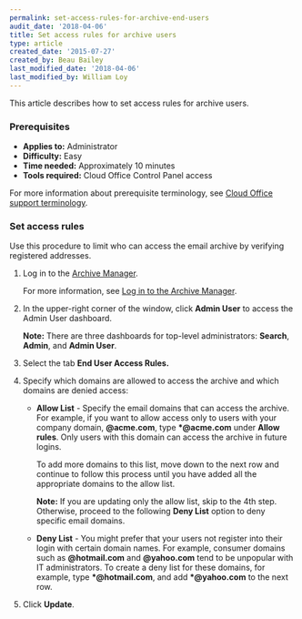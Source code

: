 ```yaml
---
permalink: set-access-rules-for-archive-end-users
audit_date: '2018-04-06'
title: Set access rules for archive users
type: article
created_date: '2015-07-27'
created_by: Beau Bailey
last_modified_date: '2018-04-06'
last_modified_by: William Loy
---
```


This article describes how to set access rules for archive users.

### Prerequisites

- **Applies to:** Administrator
- **Difficulty:** Easy
- **Time needed:** Approximately 10 minutes
- **Tools required:** Cloud Office Control Panel access

For more information about prerequisite terminology, see [Cloud Office support terminology](/support/how-to/cloud-office-support-terminology).

### Set access rules

Use this procedure to limit who can access the email archive by
verifying registered addresses.

1. Log in to the [Archive Manager](https://cp.rackspace.com/Login.aspx?ReturnUrl=%2f).

    For more information, see [Log in to the Archive Manager](/support/how-to/log-in-to-the-archive-manager).

2. In the upper-right corner of the window, click **Admin User** to access the Admin User dashboard.

   **Note:** There are three dashboards for top-level administrators: **Search**, **Admin**, and **Admin User**.

3. Select the tab **End User Access Rules.**

4. Specify which domains are allowed to access the archive and which domains are denied access:

   - **Allow List** - Specify the email domains that can access the archive. For example,  if you want to allow access only to users with your company domain, **@acme.com**, type **\*@acme.com** under **Allow rules**. Only users with this domain can access the archive in future logins.

     To add more domains to this list, move down to the next row and continue to follow this process until you have added all the appropriate domains to the allow list.

     **Note:** If you are updating only the allow list, skip to the 4th step. Otherwise, proceed to the following **Deny List** option to deny specific email domains.

   - **Deny List** - You might prefer that your users not register into their login with certain domain names. For example, consumer domains such as **@hotmail.com** and **@yahoo.com** tend to be unpopular with IT administrators. To create a deny list for these domains, for example, type **\*@hotmail.com**, and add **\*@yahoo.com** to the next row.

5. Click **Update**.
